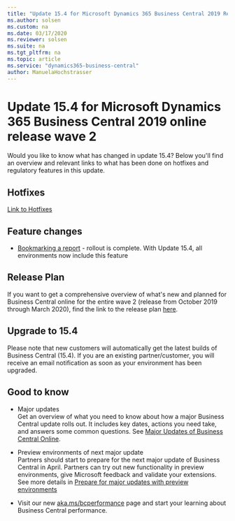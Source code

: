```yaml
---
title: "Update 15.4 for Microsoft Dynamics 365 Business Central 2019 Release Wave 2"
ms.author: solsen
ms.custom: na
ms.date: 03/17/2020
ms.reviewer: solsen
ms.suite: na
ms.tgt_pltfrm: na
ms.topic: article
ms.service: "dynamics365-business-central"
author: ManuelaHochstrasser
---
```


# Update 15.4 for Microsoft Dynamics 365 Business Central 2019 online release wave 2
Would you like to know what has changed in update 15.4? Below you'll find an overview and relevant links to what has been done on hotfixes and regulatory features in this update.

## Hotfixes
[Link to Hotfixes](https://support.microsoft.com/en-us/help/4538888)

## Feature changes
- [Bookmarking a report](https://docs.microsoft.com/dynamics365-release-plan/2019wave2/dynamics365-business-central/add-links-navigation-menu) - rollout is complete. With Update 15.4, all environments now include this feature

## Release Plan
If you want to get a comprehensive overview of what's new and planned for Business Central online for the entire wave 2 (release from October 2019 through March 2020), find the link to the release plan [here](https://docs.microsoft.com/dynamics365-release-plan/2019wave2/dynamics365-business-central/planned-features). 

## Upgrade to 15.4
Please note that new customers will automatically get the latest builds of Business Central (15.4). If you are an existing partner/customer, you will receive an email notification as soon as your environment has been upgraded. 

## Good to know

- Major updates  
Get an overview of what you need to know about how a major Business Central update rolls out. It includes key dates, actions you need take, and answers some common questions. See [Major Updates of Business Central Online](https://docs.microsoft.com/dynamics365/business-central/dev-itpro/administration/update-rollout-timelime). 

- Preview environments of next major update  
Partners should start to prepare for the next major update of Business Central in April. Partners can try out new functionality in preview environments, give Microsoft feedback and validate your extensions. See more details in [Prepare for major updates with preview environments](https://docs.microsoft.com/dynamics365/business-central/dev-itpro/administration/preview-environments) 
    
- Visit our new [aka.ms/bcperformance](https://aka.ms/bcperformance) page and start your learning about Business Central performance. 
